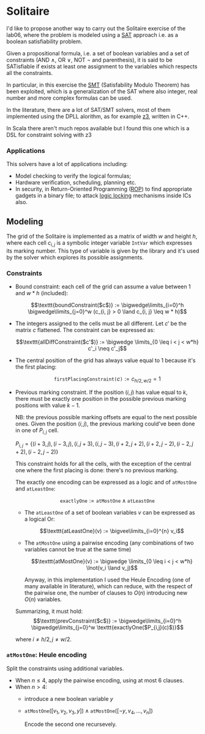 # Solitaire

I'd like to propose another way to carry out the Solitaire exercise of the lab06, where the problem is modeled using a [SAT](https://en.wikipedia.org/wiki/Boolean_satisfiability_problem) approach i.e. as a boolean satisfiability problem.

Given a propositional formula, i.e. a set of boolean variables and a set of constraints (AND $\land$, OR $\lor$, NOT $\lnot$ and parenthesis), it is said to be SATisfiable if exists at least one assignment to the variables which respects all the constraints.

In particular, in this exercise the [SMT](https://en.wikipedia.org/wiki/Satisfiability_modulo_theories) (Satisfability Modulo Theorem) has been exploited, which is a generalization of the SAT where also integer, real number and more complex formulas can be used.

In the literature, there are a lot of SAT/SMT solvers, most of them implemented using the DPLL alorithm, as for example [z3](https://github.com/Z3Prover/z3), written in C++.


In Scala there aren't much repos available but I found this one which is a DSL for constraint solving with z3 

### Applications

This solvers have a lot of applications including:
- Model checking to verify the logical formulas;
- Hardware verification, scheduling, planning etc. 
- In security, in Return-Oriented Programming ([ROP](https://github.com/sashs/Ropper)) to find appropriate gadgets in a binary file; to attack [logic locking](https://link.springer.com/book/10.1007/978-3-030-15334-2) mechanisms inside ICs also.



## Modeling

The grid of the Solitaire is implemented as a matrix of width $w$ and height $h$, where each cell $c_{i, j}$ is a symbolic integer variable $\texttt{IntVar}$ which expresses its marking number. This type of variable is given by the library and it's used by the solver which explores its possible assignments.

### Constraints

- Bound constraint: each cell of the grid can assume a value between $1$ and $w * h$ (included):
    
    $$\texttt{boundConstraint($c$)} :=  \bigwedge\limits_{i=0}^h \bigwedge\limits_{j=0}^w (c_{i, j} > 0 \land c_{i, j} \leq w * h)$$

- The integers assigned to the cells must be all different. Let $c'$ be the matrix $c$ flattened. The constraint can be expressed as:

    $$\texttt{allDiffConstraint($c'$)} := \bigwedge \limits_{0 \leq i < j < w*h} c'_i \neq  c'_j$$

- The central position of the grid has always value equal to $1$ because it's the first placing:

    $$\texttt{firstPlacingConstraint($c$)} :=  c_{h / 2, w/2} = 1$$

- Previous marking constraint. If the position $(i,j)$ has value equal to $k$, there must be exactly one position in the possible previous marking positions with value $k-1$.

    NB: the previous possible marking offsets are equal to the next possible ones. Given the position $(i, j)$, the previous marking could've been done in one of $P_{i,j}$ cell.

    $P_{i,j} = \{(i+3,j), (i-3, j), (i, j+3), (i, j-3), (i+2,j+2), (i+2,j-2), (i-2,j+2), (i-2,j-2)\}$

    This constraint holds for all the cells, with the exception of the central one where the first placing is done: there's no previous marking.

    The exactly one encoding can be expressed as a logic and of $\texttt{atMostOne}$ and $\texttt{atLeastOne}$:

    $$\texttt{exactlyOne} := \texttt{atMostOne} \land \texttt{atLeastOne}$$
    
    - The $\texttt{atLeastOne}$ of a set of boolean variables $v$ can be expressed as a logical Or:
    
        $$\texttt{atLeastOne}(v) := \bigvee\limits_{i=0}^{n} v_i$$

    - The $\texttt{atMostOne}$ using a pairwise encoding (any combinations of two variables cannot be true at the same time)

        $$\texttt{atMostOne}(v) := \bigwedge \limits_{0 \leq i < j < w*h} \lnot(v_i \land v_j)$$
    
    
        Anyway, in this implementation I used the Heule Encoding (one of many available in literature), which can reduce, with the respect of the pairwise one, the number of clauses to $O(n)$ introducing new $O(n)$ variables.

    Summarizing, it must hold:
    $$\texttt{prevConstraint($c$)} :=  \bigwedge\limits_{i=0}^h \bigwedge\limits_{j=0}^w \texttt{exactlyOne($P_{i,j}(c)$)}$$
    
    where $i \neq h/2, j \neq w/2$.

    
### $\texttt{atMostOne}$: Heule encoding

Split the constraints using additional variables.

- When $n \leq 4$, apply the pairwise encoding, using at most $6$ clauses.
- When $n > 4$:
    - introduce a new boolean variable $y$
    - $\texttt{atMostOne}([v_1, v_2, v_3, y]) \land \texttt{atMostOne}([\lnot y, v_4, \dots, v_n])$

        Encode the second one recursevely.



